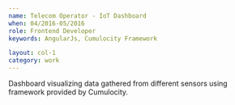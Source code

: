 ```yaml
---
name: Telecom Operator - IoT Dashboard
when: 04/2016-05/2016
role: Frontend Developer
keywords: AngularJs, Cumulocity Framework

layout: col-1
category: work
---
```


Dashboard visualizing data gathered from different sensors using framework provided by Cumulocity.
